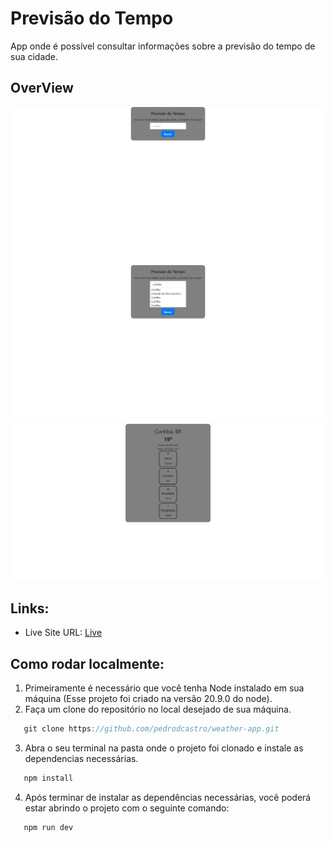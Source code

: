 # Previsão do Tempo

App onde é possível consultar informações sobre a previsão do tempo de sua cidade.

## OverView

![](./src/overview1.png)
![](./src/overview2.png)
![](./src/overview3.png)


## Links:

- Live Site URL: [Live](https://weather-app-olive-chi.vercel.app/)

## Como rodar localmente:

1. Primeiramente é necessário que você tenha Node instalado em sua máquina (Esse projeto foi criado na versão 20.9.0 do node).
2. Faça um clone do repositório no local desejado de sua máquina.
```js
   git clone https://github.com/pedrodcastro/weather-app.git
````
3. Abra o seu terminal na pasta onde o projeto foi clonado e instale as dependencias necessárias.
```js
   npm install
````
4. Após terminar de instalar as dependências necessárias, você poderá estar abrindo o projeto com o seguinte comando:
```js
   npm run dev
````
